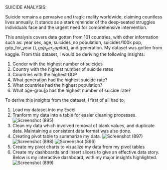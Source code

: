 SUICIDE ANALYSIS:

Suicide remains a pervasive and tragic reality worldwide, claiming countless lives annually. It stands as a stark reminder of the deep-seated struggles individuals face and the urgent need for comprehensive intervention.

This analysis covers data gotten from 101 countries, with other information such as: year	sex, age,	suicides_no	population,	suicides/100k pop,	 gdp_for_year ($), 	gdp_per_capita ($), and	generation.
My dataset was gotten from kaggle.
From this dataset, I would be deriving the following insights:
1. Gender with the highest number of suicides
2. Country with the highest number of suicide rates
3. Countries with the highest GDP
4. What generation had the highest suicide rate?
5. What countries had the highest population?
6. What age-grou[p has the highest number of suicide rate?

To derive this insights from the dataset, I first of all had to;
1. Load my dataset into my Excel
2. Tranform my data into a table for easier cleaning processes.
![Screenshot (895)](https://github.com/afeniki/Suicide-Analysis/assets/66732897/55e9c15b-d234-4468-aaff-0363ba486880)
3. Clean my data which involved removal of blank values, and duplicate data. Maintaining a consistent data format was also done.
4. Creating pivot table to summarize my data.
![Screenshot (897)](https://github.com/afeniki/Suicide-Analysis/assets/66732897/a87f6d3b-454e-4925-a2d1-27857f5d4bc8)
![Screenshot (898)](https://github.com/afeniki/Suicide-Analysis/assets/66732897/30d5d6e6-21f7-4598-8e92-24ed436be876)
![Screenshot (896)](https://github.com/afeniki/Suicide-Analysis/assets/66732897/f4a89e7d-cccb-44d7-89a4-a562d1784999)
5.  Create my pivot charts to visualize my data from my pivot tables
6.  Create my dashboards and insert slicers to give an effective data story.
   Below is my interactive dashboard, with my major insights highlighted.
![Screenshot (899)](https://github.com/afeniki/Suicide-Analysis/assets/66732897/7c8162bf-5ba0-4d74-9cf6-d8b60319f8ea)
